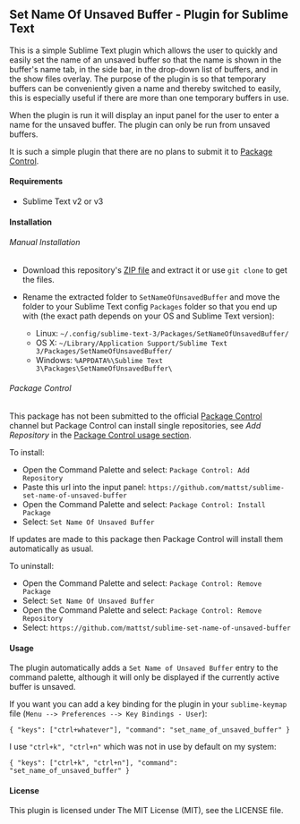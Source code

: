 
## Set Name Of Unsaved Buffer - Plugin for Sublime Text

This is a simple Sublime Text plugin which allows the user to quickly and easily set the name of an unsaved buffer so that the name is shown in the buffer's name tab, in the side bar, in the drop-down list of buffers, and in the show files overlay. The purpose of the plugin is so that temporary buffers can be conveniently given a name and thereby switched to easily, this is especially useful if there are more than one temporary buffers in use.

When the plugin is run it will display an input panel for the user to enter a name for the unsaved buffer. The plugin can only be run from unsaved buffers.

It is such a simple plugin that there are no plans to submit it to [Package Control](http://packagecontrol.io).

#### Requirements

- Sublime Text v2 or v3

#### Installation

###### Manual Installation

- Download this repository's [ZIP file](https://github.com/mattst/sublime-set-name-of-unsaved-buffer/archive/master.zip) and extract it or use `git clone` to get the files.

- Rename the extracted folder to `SetNameOfUnsavedBuffer` and move the folder to your Sublime Text config `Packages` folder so that you end up with (the exact path depends on your OS and Sublime Text version):

    - Linux: `~/.config/sublime-text-3/Packages/SetNameOfUnsavedBuffer/`
    - OS X: `~/Library/Application Support/Sublime Text 3/Packages/SetNameOfUnsavedBuffer/`
    - Windows: `%APPDATA%\Sublime Text 3\Packages\SetNameOfUnsavedBuffer\`

###### Package Control

This package has not been submitted to the official [Package Control](http://packagecontrol.io) channel but Package Control can install single repositories, see *Add Repository* in the [Package Control usage section](https://packagecontrol.io/docs/usage).

To install:

- Open the Command Palette and select: `Package Control: Add Repository`
- Paste this url into the input panel: `https://github.com/mattst/sublime-set-name-of-unsaved-buffer`
- Open the Command Palette and select: `Package Control: Install Package`
- Select: `Set Name Of Unsaved Buffer`

If updates are made to this package then Package Control will install them automatically as usual.

To uninstall:

- Open the Command Palette and select: `Package Control: Remove Package`
- Select: `Set Name Of Unsaved Buffer`
- Open the Command Palette and select: `Package Control: Remove Repository`
- Select: `https://github.com/mattst/sublime-set-name-of-unsaved-buffer`


#### Usage

The plugin automatically adds a `Set Name of Unsaved Buffer` entry to the command palette, although it will only be displayed if the currently active buffer is unsaved.

If you want you can add a key binding for the plugin in your `sublime-keymap` file (`Menu --> Preferences --> Key Bindings - User`):

    { "keys": ["ctrl+whatever"], "command": "set_name_of_unsaved_buffer" }

I use `"ctrl+k", "ctrl+n"` which was not in use by default on my system:

    { "keys": ["ctrl+k", "ctrl+n"], "command": "set_name_of_unsaved_buffer" }

#### License

This plugin is licensed under The MIT License (MIT), see the LICENSE file.
